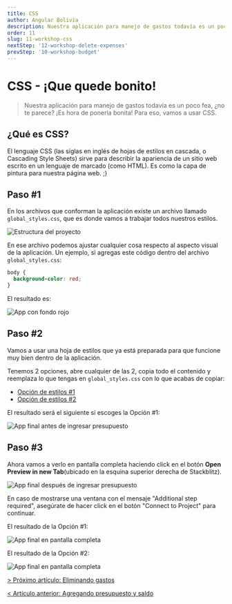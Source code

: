 ```yaml
---
title: CSS
author: Angular Bolivia
description: Nuestra aplicación para manejo de gastos todavía es un poco fea, ¿no te parece? ¡Es hora de ponerla bonita! Para eso, vamos a usar CSS.
order: 11
slug: 11-workshop-css
nextStep: '12-workshop-delete-expenses'
prevStep: '10-workshop-budget'
---
```


# CSS - ¡Que quede bonito!

> Nuestra aplicación para manejo de gastos todavía es un poco fea, ¿no te parece? ¡Es hora de ponerla bonita! Para eso, vamos a usar CSS.

## ¿Qué es CSS?

El lenguaje CSS (las siglas en inglés de hojas de estilos en cascada, o Cascading Style Sheets) sirve para describir la apariencia de un sitio web escrito en un lenguaje de marcado (como HTML). Es como la capa de pintura para nuestra página web. ;)

## Paso #1

En los archivos que conforman la aplicación existe un archivo llamado `global_styles.css`, que es donde vamos a trabajar todos nuestros estilos.

![Estructura del proyecto](/images/tutorial/project-structure.png)

En ese archivo podemos ajustar cualquier cosa respecto al aspecto visual de la aplicación. Un ejemplo, si agregas este código dentro del archivo `global_styles.css`:

```css
body {
  background-color: red;
}
```

El resultado es:

![App con fondo rojo](/images/tutorial/red-app.png)

## Paso #2

Vamos a usar una hoja de estilos que ya está preparada para que funcione muy bien dentro de la aplicación.

Tenemos 2 opciones, abre cualquier de las 2, copia todo el contenido y reemplaza lo que tengas en `global_styles.css` con lo que acabas de copiar:

- <a href="https://raw.githubusercontent.com/angular-bolivia/ng-she-workshop/develop/src/styles.css" target="_blank" rel="noopener noreferrer">Opción de estilos #1</a>
- <a href="https://raw.githubusercontent.com/angular-bolivia/ng-she-workshop/develop/src/styles-v2.css" target="_blank" rel="noopener noreferrer">Opción de estilos #2</a>

El resultado será el siguiente si escoges la Opción #1:

![App final antes de ingresar presupuesto](/images/tutorial/app-1.png)

## Paso #3

Ahora vamos a verlo en pantalla completa haciendo click en el botón **Open Preview in new Tab**(ubicado en la esquina superior derecha de Stackblitz).

![App final después de ingresar presupuesto](/images/tutorial/app-2.png)

En caso de mostrarse una ventana con el mensaje "Additional step required", asegúrate de hacer click en el botón "Connect to Project" para continuar.

El resultado de la Opción #1:

![App final en pantalla completa](/images/tutorial/app-3.png)

El resultado de la Opción #2:

![App final en pantalla completa](/images/tutorial/app-4.png)

[> Próximo artículo: Eliminando gastos](/tutorial/12-workshop-delete-expenses)

[< Artículo anterior: Agregando presupuesto y saldo](/tutorial/10-workshop-budget)

